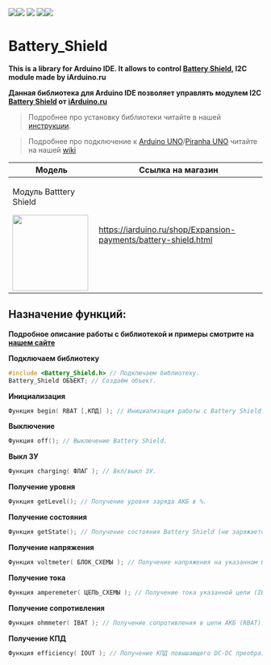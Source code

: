 [![](https://iarduino.ru/img/logo.svg)](https://iarduino.ru)[![](https://wiki.iarduino.ru/img/git-shop.svg?3)](https://iarduino.ru) [![](https://wiki.iarduino.ru/img/git-wiki.svg?2)](https://wiki.iarduino.ru) [![](https://wiki.iarduino.ru/img/git-lesson.svg?2)](https://lesson.iarduino.ru)[![](https://wiki.iarduino.ru/img/git-forum.svg?2)](http://forum.trema.ru)

# Battery\_Shield

**This is a library for Arduino IDE. It allows to control [Battery Shield](https://iarduino.ru/shop/Expansion-payments/battery-shield.html), I2C module made by iArduino.ru**

**Данная библиотека для Arduino IDE позволяет управлять модулем I2C [Battery Shield](https://iarduino.ru/shop/Expansion-payments/battery-shield.html) от [iArduino.ru](https://iarduino.ru)**

> Подробнее про установку библиотеки читайте в нашей [инструкции](https://wiki.iarduino.ru/page/Installing_libraries/).

> Подробнее про подключение к [Arduino UNO](https://iarduino.ru/shop/boards/arduino-uno-r3.html)/[Piranha UNO](https://iarduino.ru/shop/boards/piranha-uno-r3.html) читайте на нашей [wiki](https://wiki.iarduino.ru/page/Battery_Shield/)


| Модель | Ссылка на магазин |
|---|---|
| <p>Модуль Batttery Shield</p> <img src="https://wiki.iarduino.ru/img/resources/953/953.svg" width="150px"></img>| https://iarduino.ru/shop/Expansion-payments/battery-shield.html |


## Назначение функций:

**Подробное описание работы с библиотекой и примеры смотрите на [нашем сайте](https://wiki.iarduino.ru/page/Battery_Shield/)**

**Подключаем библиотеку**

```C++
#include <Battery_Shield.h> // Подключаем библиотеку.
Battery_Shield ОБЪЕКТ; // Создаём объект.
```

**Инициализация** 

```C++
Функция begin( RBAT [,КПД] ); // Инициализация работы с Battery Shield.
```

**Выключение** 

```C++
Функция off(); // Выключение Battery Shield.
```

**Выкл ЗУ**

```C++
Функция charging( ФЛАГ ); // Вкл/выкл ЗУ.
```

**Получение уровня** 

```C++
Функция getLevel(); // Получение уровня заряда АКБ в %.
```

**Получение состояния** 

```C++
Функция getState(); // Получение состояния Battery Shield (не заряжается, TK, CC, CV, Time Over).
```

**Получение напряжения** 

```C++
Функция voltmeter( БЛОК_СХЕМЫ ); // Получение напряжения на указанном блоке схемы (VBAT, VOUT).
```

**Получение тока** 

```C++
Функция amperemeter( ЦЕПЬ_СХЕМЫ ); // Получение тока указанной цепи (IBAT, IOUT).
```

**Получение сопротивления** 

```C++
Функция ohmmeter( IBAT ); // Получение сопротивления в цепи АКБ (RBAT).
```

**Получение КПД** 

```C++
Функция efficiency( IOUT ); // Получение КПД повышающего DC-DC преобразователя.
```

